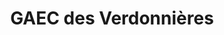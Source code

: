 ---
title: "GAEC des Verdonnières"
url: /saint-cyr-de-valorges/gaec-des-verdonnieres/
shop: ferme
---